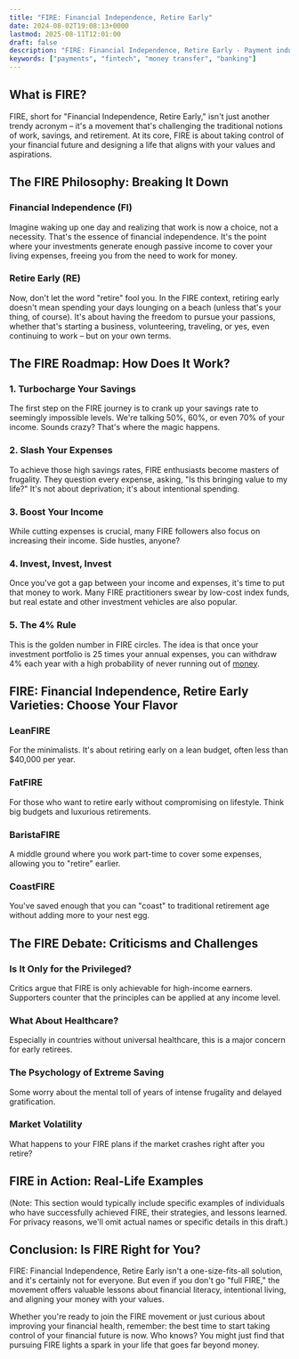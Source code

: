 ```yaml
---
title: "FIRE: Financial Independence, Retire Early"
date: 2024-08-02T19:08:13+0000
lastmod: 2025-08-11T12:01:00
draft: false
description: "FIRE: Financial Independence, Retire Early - Payment industry knowledge and insights"
keywords: ["payments", "fintech", "money transfer", "banking"]
---
```


## What is FIRE?

FIRE, short for "Financial Independence, Retire Early," isn't just another trendy acronym – it's a movement that's challenging the traditional notions of work, savings, and retirement. At its core, FIRE is about taking control of your financial future and designing a life that aligns with your values and aspirations.

## The FIRE Philosophy: Breaking It Down

### Financial Independence (FI)

Imagine waking up one day and realizing that work is now a choice, not a necessity. That's the essence of financial independence. It's the point where your investments generate enough passive income to cover your living expenses, freeing you from the need to work for money.

### Retire Early (RE)

Now, don't let the word "retire" fool you. In the FIRE context, retiring early doesn't mean spending your days lounging on a beach (unless that's your thing, of course). It's about having the freedom to pursue your passions, whether that's starting a business, volunteering, traveling, or yes, even continuing to work – but on your own terms.

## The FIRE Roadmap: How Does It Work?

### 1. Turbocharge Your Savings

The first step on the FIRE journey is to crank up your savings rate to seemingly impossible levels. We're talking 50%, 60%, or even 70% of your income. Sounds crazy? That's where the magic happens.

### 2. Slash Your Expenses

To achieve those high savings rates, FIRE enthusiasts become masters of frugality. They question every expense, asking, "Is this bringing value to my life?" It's not about deprivation; it's about intentional spending.

### 3. Boost Your Income

While cutting expenses is crucial, many FIRE followers also focus on increasing their income. Side hustles, anyone?

### 4. Invest, Invest, Invest

Once you've got a gap between your income and expenses, it's time to put that money to work. Many FIRE practitioners swear by low-cost index funds, but real estate and other investment vehicles are also popular.

### 5. The 4% Rule

This is the golden number in FIRE circles. The idea is that once your investment portfolio is 25 times your annual expenses, you can withdraw 4% each year with a high probability of never running out of [money](https://faisalkhanllc.xyz/resources/payments-wiki/m/money/).

## FIRE: Financial Independence, Retire Early Varieties: Choose Your Flavor

### LeanFIRE

For the minimalists. It's about retiring early on a lean budget, often less than $40,000 per year.

### FatFIRE

For those who want to retire early without compromising on lifestyle. Think big budgets and luxurious retirements.

### BaristaFIRE

A middle ground where you work part-time to cover some expenses, allowing you to "retire" earlier.

### CoastFIRE

You've saved enough that you can "coast" to traditional retirement age without adding more to your nest egg.

## The FIRE Debate: Criticisms and Challenges

### Is It Only for the Privileged?

Critics argue that FIRE is only achievable for high-income earners. Supporters counter that the principles can be applied at any income level.

### What About Healthcare?

Especially in countries without universal healthcare, this is a major concern for early retirees.

### The Psychology of Extreme Saving

Some worry about the mental toll of years of intense frugality and delayed gratification.

### Market Volatility

What happens to your FIRE plans if the market crashes right after you retire?

## FIRE in Action: Real-Life Examples

(Note: This section would typically include specific examples of individuals who have successfully achieved FIRE, their strategies, and lessons learned. For privacy reasons, we'll omit actual names or specific details in this draft.)

## Conclusion: Is FIRE Right for You?

FIRE: Financial Independence, Retire Early isn't a one-size-fits-all solution, and it's certainly not for everyone. But even if you don't go "full FIRE," the movement offers valuable lessons about financial literacy, intentional living, and aligning your money with your values.

Whether you're ready to join the FIRE movement or just curious about improving your financial health, remember: the best time to start taking control of your financial future is now. Who knows? You might just find that pursuing FIRE lights a spark in your life that goes far beyond money.